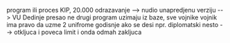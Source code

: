 program ili proces
KIP, 20.000 odrazavanje --> nudio unapredjenu verziju --> VU Dedinje presao ne drugi program
uzimaju iz baze, sve vojnike
vojnik ima pravo da uzme 2 unifrome godisnje
ako se desi npr. diplomatski nesto --> otkljuca i poveca limit i onda odmah zakljuca
